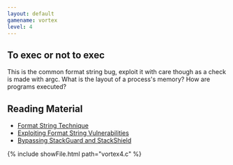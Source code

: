 ```yaml
---
layout: default
gamename: vortex
level: 4
---
```

To exec or not to exec
----------------------
This is the common format string bug, exploit it with care though as
a check is made with argc. What is the layout of a process's memory?
How are programs executed?

Reading Material
----------------
- [Format String Technique][]
- [Exploiting Format String Vulnerabilities][]
- [Bypassing StackGuard and StackShield][]

{% include showFile.html path="vortex4.c" %}

[Format String Technique]: http://julianor.tripod.com/bc/NN-formats.txt
[Exploiting Format String Vulnerabilities]: http://julianor.tripod.com/bc/formatstring-1.2.pdf
[Bypassing StackGuard and StackShield]: http://www.phrack.org/issues.html?issue=56&id=5#article

